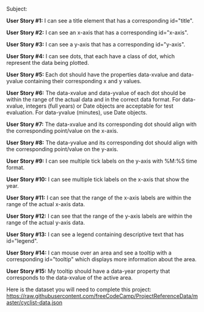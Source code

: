 Subject:

**User Story #1:** I can see a title element that has a corresponding id="title".

**User Story #2:** I can see an x-axis that has a corresponding id="x-axis".

**User Story #3:** I can see a y-axis that has a corresponding id="y-axis".

**User Story #4:** I can see dots, that each have a class of dot, which represent the data being plotted.

**User Story #5:** Each dot should have the properties data-xvalue and data-yvalue containing their corresponding x and y values.

**User Story #6:** The data-xvalue and data-yvalue of each dot should be within the range of the actual data and in the correct data format. For data-xvalue, integers (full years) or Date objects are acceptable for test evaluation. For data-yvalue (minutes), use Date objects.

**User Story #7:** The data-xvalue and its corresponding dot should align with the corresponding point/value on the x-axis.

**User Story #8:** The data-yvalue and its corresponding dot should align with the corresponding point/value on the y-axis.

**User Story #9:** I can see multiple tick labels on the y-axis with %M:%S time format.

**User Story #10:** I can see multiple tick labels on the x-axis that show the year.

**User Story #11:** I can see that the range of the x-axis labels are within the range of the actual x-axis data.

**User Story #12:** I can see that the range of the y-axis labels are within the range of the actual y-axis data.

**User Story #13:** I can see a legend containing descriptive text that has id="legend".

**User Story #14:** I can mouse over an area and see a tooltip with a corresponding id="tooltip" which displays more information about the area.

**User Story #15:** My tooltip should have a data-year property that corresponds to the data-xvalue of the active area.


Here is the dataset you will need to complete this project: https://raw.githubusercontent.com/freeCodeCamp/ProjectReferenceData/master/cyclist-data.json
















